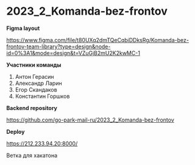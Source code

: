 # 2023_2_Komanda-bez-frontov

__Figma layout__

  https://www.figma.com/file/t80UXq2dmTQeCqbiDDksRg/Komanda-bez-frontov-team-library?type=design&node-id=0%3A1&mode=design&t=VZuGjB2mU2K2kwMC-1

__Участники команды__
 1. Антон Герасин
 2. Александр Ларин
 3. Егор Скандаков
 4. Константин Горшков

__Backend repository__

  https://github.com/go-park-mail-ru/2023_2_Komanda-bez-frontov

__Deploy__

https://212.233.94.20:8000/

Ветка для хакатона
